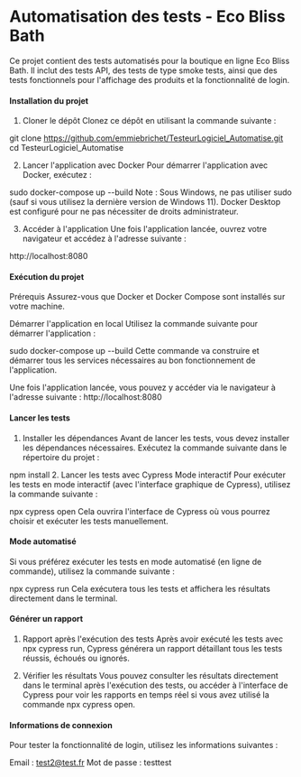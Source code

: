 # **Automatisation des tests - Eco Bliss Bath**
Ce projet contient des tests automatisés pour la boutique en ligne Eco Bliss Bath. Il inclut des tests API, des tests de type smoke tests, ainsi que des tests fonctionnels pour l'affichage des produits et la fonctionnalité de login.

#### Installation du projet
1. Cloner le dépôt
Clonez ce dépôt en utilisant la commande suivante :


git clone https://github.com/emmiebrichet/TesteurLogiciel_Automatise.git
cd TesteurLogiciel_Automatise

2. Lancer l'application avec Docker
Pour démarrer l'application avec Docker, exécutez :

sudo docker-compose up --build
Note : Sous Windows, ne pas utiliser sudo (sauf si vous utilisez la dernière version de Windows 11). Docker Desktop est configuré pour ne pas nécessiter de droits administrateur.

3. Accéder à l'application
Une fois l'application lancée, ouvrez votre navigateur et accédez à l'adresse suivante :

http://localhost:8080

#### Exécution du projet
Prérequis
Assurez-vous que Docker et Docker Compose sont installés sur votre machine.

Démarrer l'application en local
Utilisez la commande suivante pour démarrer l'application :


sudo docker-compose up --build
Cette commande va construire et démarrer tous les services nécessaires au bon fonctionnement de l'application.

Une fois l'application lancée, vous pouvez y accéder via le navigateur à l'adresse suivante : http://localhost:8080

#### Lancer les tests
1. Installer les dépendances
Avant de lancer les tests, vous devez installer les dépendances nécessaires. Exécutez la commande suivante dans le répertoire du projet :


npm install
2. Lancer les tests avec Cypress
Mode interactif
Pour exécuter les tests en mode interactif (avec l'interface graphique de Cypress), utilisez la commande suivante :


npx cypress open
Cela ouvrira l'interface de Cypress où vous pourrez choisir et exécuter les tests manuellement.

#### Mode automatisé
Si vous préférez exécuter les tests en mode automatisé (en ligne de commande), utilisez la commande suivante :

npx cypress run
Cela exécutera tous les tests et affichera les résultats directement dans le terminal.

#### Générer un rapport
1. Rapport après l'exécution des tests
Après avoir exécuté les tests avec npx cypress run, Cypress générera un rapport détaillant tous les tests réussis, échoués ou ignorés.

2. Vérifier les résultats
Vous pouvez consulter les résultats directement dans le terminal après l'exécution des tests, ou accéder à l'interface de Cypress pour voir les rapports en temps réel si vous avez utilisé la commande npx cypress open.

#### Informations de connexion
Pour tester la fonctionnalité de login, utilisez les informations suivantes :

Email : test2@test.fr
Mot de passe : testtest